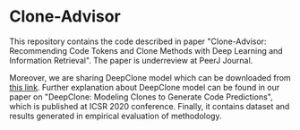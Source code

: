 # Clone-Advisor

This repository contains the code described in paper "Clone-Advisor: Recommending Code Tokens and Clone Methods with Deep Learning and Information Retrieval". The paper is underreview at PeerJ Journal. 

Moreover, we are sharing DeepClone model which can be downloaded from <a href="https://www.dropbox.com/sh/r152xqs5rdsvvq1/AABsMH-iCbgpSjE3Vy9d3zVWa?dl=0">this link</a>. Further explanation about DeepClone model can be found in our paper on "DeepClone: Modeling Clones to Generate Code Predictions", which is published at ICSR 2020 conference. Finally, it contains dataset and results generated in empirical evaluation of methodology.



